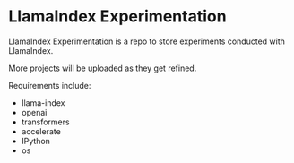 # LlamaIndex Experimentation
LlamaIndex Experimentation is a repo to store experiments conducted with LlamaIndex.

More projects will be uploaded as they get refined.

Requirements include:
* llama-index
* openai
* transformers
* accelerate
* IPython
* os
